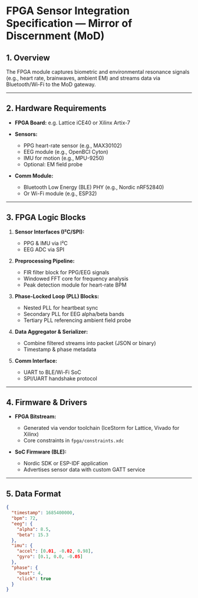 # FPGA Sensor Integration Specification — Mirror of Discernment (MoD)

## 1. Overview
The FPGA module captures biometric and environmental resonance signals (e.g., heart rate, brainwaves, ambient EM) and streams data via Bluetooth/Wi-Fi to the MoD gateway.

---

## 2. Hardware Requirements
- **FPGA Board:** e.g. Lattice iCE40 or Xilinx Artix-7  
- **Sensors:**  
  - PPG heart-rate sensor (e.g., MAX30102)  
  - EEG module (e.g., OpenBCI Cyton)  
  - IMU for motion (e.g., MPU-9250)  
  - Optional: EM field probe  

- **Comm Module:**  
  - Bluetooth Low Energy (BLE) PHY (e.g., Nordic nRF52840)  
  - Or Wi-Fi module (e.g., ESP32)

---

## 3. FPGA Logic Blocks
1. **Sensor Interfaces (I²C/SPI):**  
   - PPG & IMU via I²C  
   - EEG ADC via SPI  

2. **Preprocessing Pipeline:**  
   - FIR filter block for PPG/EEG signals  
   - Windowed FFT core for frequency analysis  
   - Peak detection module for heart-rate BPM  

3. **Phase-Locked Loop (PLL) Blocks:**  
   - Nested PLL for heartbeat sync  
   - Secondary PLL for EEG alpha/beta bands  
   - Tertiary PLL referencing ambient field probe  

4. **Data Aggregator & Serializer:**  
   - Combine filtered streams into packet (JSON or binary)  
   - Timestamp & phase metadata  

5. **Comm Interface:**  
   - UART to BLE/Wi-Fi SoC  
   - SPI/UART handshake protocol  

---

## 4. Firmware & Drivers
- **FPGA Bitstream:**  
  - Generated via vendor toolchain (IceStorm for Lattice, Vivado for Xilinx)  
  - Core constraints in `fpga/constraints.xdc`  

- **SoC Firmware (BLE):**  
  - Nordic SDK or ESP-IDF application  
  - Advertises sensor data with custom GATT service  

---

## 5. Data Format
```json
{
  "timestamp": 1685400000,
  "bpm": 72,
  "eeg": {
    "alpha": 8.5,
    "beta": 15.3
  },
  "imu": {
    "accel": [0.01, -0.02, 0.98],
    "gyro": [0.1, 0.0, -0.05]
  },
  "phase": {
    "beat": 4,
    "click": true
  }
}

